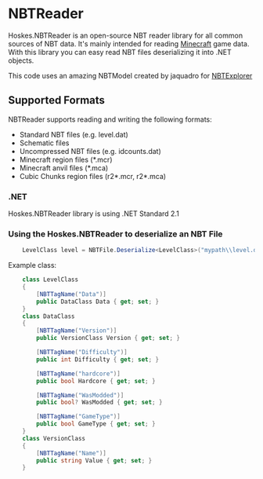 # NBTReader

Hoskes.NBTReader is an open-source NBT reader library for all common sources of NBT data. It's mainly intended for reading [Minecraft](http://www.minecraft.net) game data.
With this library you can easy read NBT files deserializing it into .NET objects.

This code uses an amazing NBTModel created by jaquadro for [NBTExplorer](https://github.com/jaquadro/NBTExplorer)
## Supported Formats

NBTReader supports reading and writing the following formats:

* Standard NBT files (e.g. level.dat)
* Schematic files
* Uncompressed NBT files (e.g. idcounts.dat)
* Minecraft region files (*.mcr)
* Minecraft anvil files (*.mca)
* Cubic Chunks region files (r2*.mcr, r2*.mca)

### .NET

Hoskes.NBTReader library is using .NET Standard 2.1

### Using the Hoskes.NBTReader to deserialize an NBT File

```csharp
	LevelClass level = NBTFile.Deserialize<LevelClass>("mypath\\level.dat");
```
Example class:
```csharp
	class LevelClass
	{
		[NBTTagName("Data")]
		public DataClass Data { get; set; }
	}
	class DataClass
	{
		[NBTTagName("Version")]
		public VersionClass Version { get; set; }

		[NBTTagName("Difficulty")]
		public int Difficulty { get; set; }

		[NBTTagName("hardcore")]
		public bool Hardcore { get; set; }

		[NBTTagName("WasModded")]
		public bool? WasModded { get; set; }

		[NBTTagName("GameType")]
		public bool GameType { get; set; }
	}
	class VersionClass
	{
		[NBTTagName("Name")]
		public string Value { get; set; }
	}
```